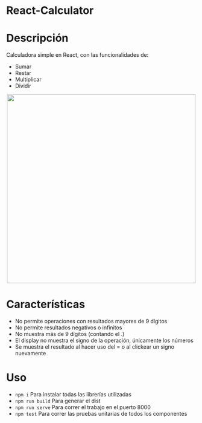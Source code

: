 # React-Calculator
# Descripción
Calculadora simple en React, con las funcionalidades de:
* Sumar
* Restar
* Multiplicar
* Dividir

<div align="center"><img src="https://images-wixmp-ed30a86b8c4ca887773594c2.wixmp.com/f/e57f8b1c-1c99-4f62-b6e7-9f3e3f9d958b/dei1ub1-9a6a6fc2-1ca8-4dfd-96c9-bd0540dc112f.png?token=eyJ0eXAiOiJKV1QiLCJhbGciOiJIUzI1NiJ9.eyJzdWIiOiJ1cm46YXBwOiIsImlzcyI6InVybjphcHA6Iiwib2JqIjpbW3sicGF0aCI6IlwvZlwvZTU3ZjhiMWMtMWM5OS00ZjYyLWI2ZTctOWYzZTNmOWQ5NThiXC9kZWkxdWIxLTlhNmE2ZmMyLTFjYTgtNGRmZC05NmM5LWJkMDU0MGRjMTEyZi5wbmcifV1dLCJhdWQiOlsidXJuOnNlcnZpY2U6ZmlsZS5kb3dubG9hZCJdfQ.kZ5fB7IYKWMMfFD8mgJgJTDTaYNWk7Bshff-cDQ-yU0" height="500"></div>

# Características
* No permite operaciones con resultados mayores de 9 dígitos
* No permite resultados negativos o infinitos
* No muestra más de 9 dígitos (contando el .)
* El display no muestra el signo de la operación, únicamente los números
* Se muestra el resultado al hacer uso del = o al clickear un signo nuevamente

# Uso
* `npm i` Para instalar todas las librerías utilizadas
* `npm run build` Para generar el dist
* `npm run serve` Para correr el trabajo en el puerto 8000
* `npm test` Para correr las pruebas unitarias de todos los componentes
